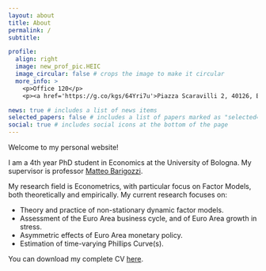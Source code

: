 ```yaml
---
layout: about
title: About
permalink: /
subtitle:

profile:
  align: right
  image: new_prof_pic.HEIC
  image_circular: false # crops the image to make it circular
  more_info: >
    <p>Office 120</p>
    <p><a href='https://g.co/kgs/64Yri7u'>Piazza Scaravilli 2, 40126, Bologna (BO), Italy</a>,</p>

news: true # includes a list of news items
selected_papers: false # includes a list of papers marked as "selected={true}"
social: true # includes social icons at the bottom of the page
---
```


Welcome to my personal website! 

I am a 4th year PhD student in Economics at the University of Bologna. My supervisor 
is professor [Matteo Barigozzi](https://www.barigozzi.eu/Home.html). 

My research field is Econometrics, with particular focus on Factor Models, both theoretically and empirically. My current research focuses on:
<ul>
  <li>Theory and practice of non-stationary dynamic factor models.</li>
  <li>Assessment of the Euro Area business cycle, and of Euro Area growth in stress.</li>
  <li>Asymmetric effects of Euro Area monetary policy.</li>
  <li>Estimation of time-varying Phillips Curve(s).</li>
</ul>

You can download my complete CV <a href="https://claudiolissona.github.io/CV_Lissona.pdf">here</a>.
